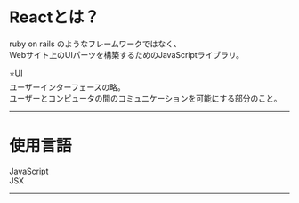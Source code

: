 # Reactとは？
ruby on rails のようなフレームワークではなく、    
Webサイト上のUIパーツを構築するためのJavaScriptライブラリ。    

⭐️UI    
ユーザーインターフェースの略。    
ユーザーとコンピュータの間のコミュニケーションを可能にする部分のこと。
***

# 使用言語
JavaScript    
JSX
***
